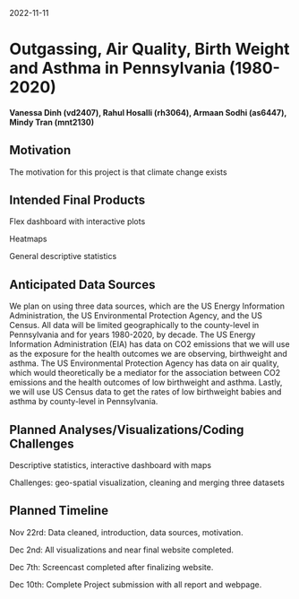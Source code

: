 2022-11-11

# Outgassing, Air Quality, Birth Weight and Asthma in Pennsylvania (1980-2020)

#### Vanessa Dinh (vd2407), Rahul Hosalli (rh3064), Armaan Sodhi (as6447), Mindy Tran (mnt2130)

## Motivation

The motivation for this project is that climate change exists

## Intended Final Products

Flex dashboard with interactive plots

Heatmaps

General descriptive statistics

## Anticipated Data Sources

We plan on using three data sources, which are the US Energy Information
Administration, the US Environmental Protection Agency, and the US
Census. All data will be limited geographically to the county-level in
Pennsylvania and for years 1980-2020, by decade. The US Energy
Information Administration (EIA) has data on CO2 emissions that we will
use as the exposure for the health outcomes we are observing,
birthweight and asthma. The US Environmental Protection Agency has data
on air quality, which would theoretically be a mediator for the
association between CO2 emissions and the health outcomes of low
birthweight and asthma. Lastly, we will use US Census data to get the
rates of low birthweight babies and asthma by county-level in
Pennsylvania.

## Planned Analyses/Visualizations/Coding Challenges

Descriptive statistics, interactive dashboard with maps

Challenges: geo-spatial visualization, cleaning and merging three
datasets

## Planned Timeline

Nov 22rd: Data cleaned, introduction, data sources, motivation.

Dec 2nd: All visualizations and near final website completed.

Dec 7th: Screencast completed after finalizing website.

Dec 10th: Complete Project submission with all report and webpage.
